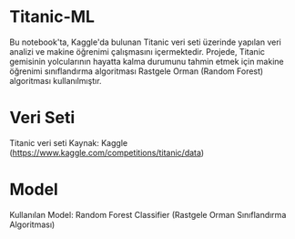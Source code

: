# Titanic-ML

Bu notebook'ta, Kaggle'da bulunan Titanic veri seti üzerinde yapılan veri analizi ve makine öğrenimi çalışmasını içermektedir. Projede, Titanic gemisinin yolcularının hayatta kalma durumunu tahmin etmek için makine öğrenimi sınıflandırma algoritması Rastgele Orman (Random Forest) algoritması kullanılmıştır.


# Veri Seti

Titanic veri seti
Kaynak: Kaggle (https://www.kaggle.com/competitions/titanic/data)

# Model

Kullanılan Model: Random Forest Classifier (Rastgele Orman Sınıflandırma Algoritması)
